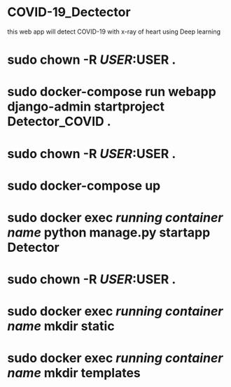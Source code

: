 # COVID-19_Dectector
this web app will detect COVID-19 with x-ray of heart using Deep learning

# sudo chown -R $USER:$USER .

# sudo docker-compose run webapp django-admin startproject Detector_COVID .

# sudo chown -R $USER:$USER .

# sudo docker-compose up

# sudo docker exec ***running container name*** python manage.py startapp Detector

# sudo chown -R $USER:$USER .

# sudo docker exec ***running container name*** mkdir static

# sudo docker exec ***running container name*** mkdir templates

